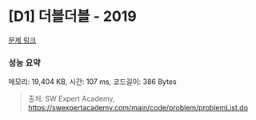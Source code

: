 # [D1] 더블더블 - 2019 

[문제 링크](https://swexpertacademy.com/main/code/problem/problemDetail.do?contestProbId=AV5QDEX6AqwDFAUq) 

### 성능 요약

메모리: 19,404 KB, 시간: 107 ms, 코드길이: 386 Bytes



> 출처: SW Expert Academy, https://swexpertacademy.com/main/code/problem/problemList.do